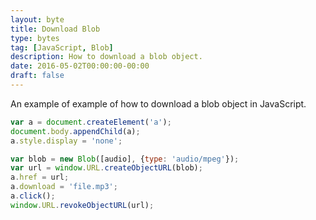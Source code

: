 ```yaml
---
layout: byte
title: Download Blob
type: bytes
tag: [JavaScript, Blob]
description: How to download a blob object.
date: 2016-05-02T00:00:00-00:00
draft: false
---
```

An example of example of how to download a blob object in JavaScript.

```javascript
var a = document.createElement('a');
document.body.appendChild(a);
a.style.display = 'none';

var blob = new Blob([audio], {type: 'audio/mpeg'});
var url = window.URL.createObjectURL(blob);
a.href = url;
a.download = 'file.mp3';
a.click();
window.URL.revokeObjectURL(url);
```
